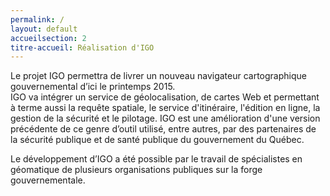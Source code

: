 ```yaml
---
permalink: /
layout: default
accueilsection: 2
titre-accueil: Réalisation d'IGO
---
```


Le projet IGO permettra de livrer un nouveau navigateur cartographique gouvernemental d’ici le printemps 2015.  
IGO va intégrer un service de géolocalisation, de cartes Web et permettant à terme aussi la requête spatiale, le service d'itinéraire, l'édition en ligne, la gestion de la sécurité et le pilotage. 
IGO est une amélioration d'une version précédente de ce genre d’outil utilisé, entre autres, par des partenaires de la sécurité publique et de santé publique du gouvernement du Québec.

Le développement d’IGO a été possible par le travail de spécialistes en géomatique de plusieurs organisations publiques sur la forge gouvernementale. 

